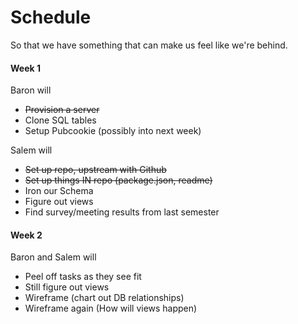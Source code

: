 # Schedule


So that we have something that can make us feel like we're behind.

#### Week 1

Baron will

 - ~~Provision a server~~
 - Clone SQL tables
 - Setup Pubcookie (possibly into next week)

Salem will

 - ~~Set up repo, upstream with Github~~
 - ~~Set up things IN repo (package.json, readme)~~
 - Iron our Schema
 - Figure out views
 - Find survey/meeting results from last semester

#### Week 2

Baron and Salem will

 - Peel off tasks as they see fit
 - Still figure out views
 - Wireframe (chart out DB relationships)
 - Wireframe again (How will views happen)
 
 
